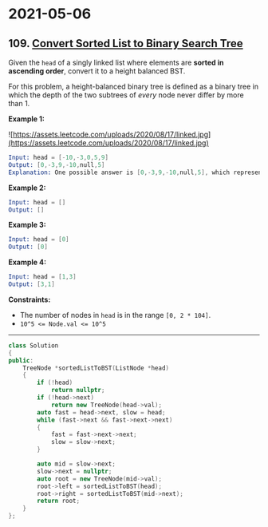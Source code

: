 # 2021-05-06

## 109. [Convert Sorted List to Binary Search Tree](https://leetcode.com/problems/convert-sorted-list-to-binary-search-tree/)

Given the `head` of a singly linked list where elements are **sorted in ascending order**, convert it to a height balanced BST.

For this problem, a height-balanced binary tree is defined as a binary tree in which the depth of the two subtrees of *every* node never differ by more than 1.

**Example 1:**

![https://assets.leetcode.com/uploads/2020/08/17/linked.jpg](https://assets.leetcode.com/uploads/2020/08/17/linked.jpg)

```s
Input: head = [-10,-3,0,5,9]
Output: [0,-3,9,-10,null,5]
Explanation: One possible answer is [0,-3,9,-10,null,5], which represents the shown height balanced BST.
```

**Example 2:**

```s
Input: head = []
Output: []
```

**Example 3:**

```s
Input: head = [0]
Output: [0]
```

**Example 4:**

```s
Input: head = [1,3]
Output: [3,1]
```

**Constraints:**

- The number of nodes in `head` is in the range `[0, 2 * 104]`.
- `10^5 <= Node.val <= 10^5`

---

```c++
class Solution
{
public:
    TreeNode *sortedListToBST(ListNode *head)
    {
        if (!head)
            return nullptr;
        if (!head->next)
            return new TreeNode(head->val);
        auto fast = head->next, slow = head;
        while (fast->next && fast->next->next)
        {
            fast = fast->next->next;
            slow = slow->next;
        }

        auto mid = slow->next;
        slow->next = nullptr;
        auto root = new TreeNode(mid->val);
        root->left = sortedListToBST(head);
        root->right = sortedListToBST(mid->next);
        return root;
    }
};
```
